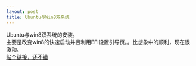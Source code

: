 ```yaml
---
layout: post
title: Ubuntu与Win8双系统
---
```


Ubuntu与win8双系统的安装。<br>
主要是改变win8的快速启动并且利用EFI设置引导页。。比想象中的顺利，现在很激动。<br>
<a href="https://linux.cn/article-3178-1.html">贴个链接，还不错</a>
